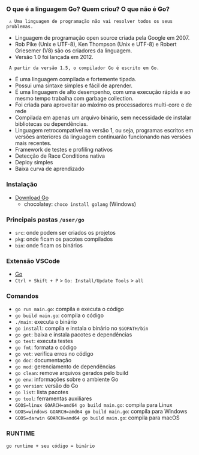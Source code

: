 ### O que é a linguagem Go? Quem criou? O que não é Go?

```
 ⚠️ Uma linguagem de programação não vai resolver todos os seus problemas.
```

- Linguagem de programação open source criada pela Google em 2007.
- Rob Pike (Unix e UTF-8), Ken Thompson (Unix e UTF-8) e Robert Griesemer (V8) são os criadores da linguagem.
- Versão 1.0 foi lançada em 2012.

```
 A partir da versão 1.5, o compilador Go é escrito em Go.
```

- É uma linguagem compilada e fortemente tipada.
- Possui uma sintaxe simples e fácil de aprender.
- É uma linguagem de alto desempenho, com uma execução rápida e ao mesmo tempo trabalha com garbage collection.
- Foi criada para aproveitar ao máximo os processadores multi-core e de rede
- Compilada em apenas um arquivo binário, sem necessidade de instalar bibliotecas ou dependências.
- Linguagem retrocompatível na versão 1, ou seja, programas escritos em versões anteriores da linguagem continuarão funcionando nas versões mais recentes.
- Framework de testes e profiling nativos
- Detecção de Race Conditions nativa
- Deploy simples
- Baixa curva de aprendizado

### Instalação

- [Download Go](https://golang.org/dl/)
  - chocolatey: `choco install golang` (Windows)

### Principais pastas `/user/go`

- `src`: onde podem ser criados os projetos
- `pkg`: onde ficam os pacotes compilados
- `bin`: onde ficam os binários

### Extensão VSCode

- [Go](https://marketplace.visualstudio.com/items?itemName=golang.Go)
- `Ctrl + Shift + P` > `Go: Install/Update Tools` > `all`

### Comandos

- `go run main.go`: compila e executa o código
- `go build main.go`: compila o código
- `./main`: executa o binário
- `go install`: compila e instala o binário no `$GOPATH/bin`
- `go get`: baixa e instala pacotes e dependências
- `go test`: executa testes
- `go fmt`: formata o código
- `go vet`: verifica erros no código
- `go doc`: documentação
- `go mod`: gerenciamento de dependências
- `go clean`: remove arquivos gerados pelo build
- `go env`: informações sobre o ambiente Go
- `go version`: versão do Go
- `go list`: lista pacotes
- `go tool`: ferramentas auxiliares
- `GOOS=linux GOARCH=amd64 go build main.go`: compila para Linux
- `GOOS=windows GOARCH=amd64 go build main.go`: compila para Windows
- `GOOS=darwin GOARCH=amd64 go build main.go`: compila para macOS

### RUNTIME

```
go runtime + seu código = binário
```
